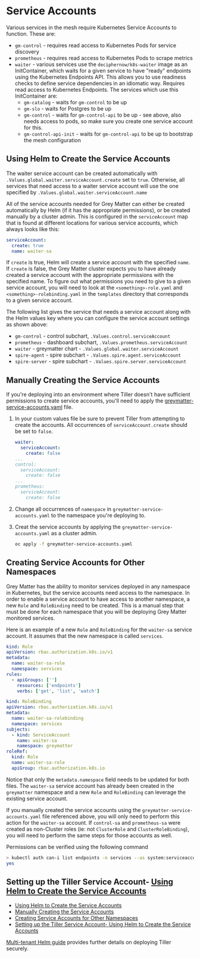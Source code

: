 # Service Accounts

Various services in the mesh require Kubernetes Service Accounts to function. These are:

- `gm-control` - requires read access to Kubernetes Pods for service discovery
- `prometheus` - requires read access to Kubernetes Pods to scrape metrics
- `waiter` - various services use the `deciphernow/k8s-waiter` image as an InitContainer, which waits for a given service to have "ready" endpoints using the Kubernetes Endpoints API. This allows you to use readiness checks to define service dependencies in an idiomatic way. Requires read access to Kubernetes Endpoints. The services which use this InitContainer are:
  - `gm-catalog` - waits for `gm-control` to be up
  - `gm-slo` - waits for Postgres to be up
  - `gm-control` - waits for `gm-control-api` to be up - see above, also needs access to pods, so make sure you create one service account for this.
  - `gm-control-api-init` - waits for `gm-control-api` to be up to bootstrap the mesh configuration

## Using Helm to Create the Service Accounts

The waiter service account can be created automatically with `.Values.global.waiter.serviceAccount.create` set to `true`. Otherwise, all services that need access to a waiter service account will use the one specified by `.Values.global.waiter.serviceAccount.name`

All of the service accounts needed for Grey Matter can either be created automatically by Helm (if it has the appropriate permissions), or be created manually by a cluster admin. This is configured in the `serviceAccount` map that is found at different locations for various service accounts, which always looks like this:

```yaml
serviceAccount:
  create: true
  name: waiter-sa
```

If `create` is true, Helm will create a service account with the specified `name`. If `create` is false, the Grey Matter cluster expects you to have already created a service account with the appropriate permissions with the specified name. To figure out what permissions you need to give to a given service account, you will need to look at the `<something>-role.yaml` and `<something>-rolebinding.yaml` in the `templates` directory that corresponds to a given service account.

The following list gives the service that needs a service account along with the Helm values key where you can configure the service account settings as shown above:

- `gm-control` - control subchart, `.Values.control.serviceAccount`
- `prometheus` - dashboard subchart, `.Values.prometheus.serviceAccount`
- `waiter` - greymatter chart - `.Values.global.waiter.serviceAccount`
- `spire-agent` - spire subchart - `.Values.spire.agent.serviceAccount`
- `spire-server` - spire subchart - `.Values.spire.server.serviceAccount`

## Manually Creating the Service Accounts

If you're deploying into an environment where Tiller doesn't have sufficient permissions to create service accounts, you'll need to apply the [greymatter-service-accounts.yaml](../greymatter-service-accounts.yaml) file.

1. In your custom values file be sure to prevent Tiller from attempting to create the accounts. All occurrences of `serviceAccount.create` should be set to `false`.

    ```yaml
    waiter:
      serviceAccount:
        create: false
    ...
    control:
      serviceAccount:
        create: false
    ...
    prometheus:
      serviceAccount:
        create: false
    ```

2. Change all occurrences of `namespace` in `greymatter-service-accounts.yaml` to the namespace you're deploying to.
3. Creat the service accounts by applying the `greymatter-service-accounts.yaml` as a cluster admin.

    ```sh
    oc apply -f greymatter-service-accounts.yaml
    ```

## Creating Service Accounts for Other Namespaces

Grey Matter has the ability to monitor services deployed in any namespace in Kubernetes, but the service accounts need access to the namespace.  In order to enable a service account to have access to another namespace, a new `Role` and `RoleBinding` need to be created.  This is a manual step that must be done for each namespace that you will be deploying Grey Matter monitored services.

Here is an example of a new `Role` and `RoleBinding` for the `waiter-sa` service account.  It assumes that the new namespace is called `services`.

```yaml
kind: Role
apiVersion: rbac.authorization.k8s.io/v1
metadata:
  name: waiter-sa-role
  namespace: services
rules:
  - apiGroups: ['']
    resources: ['endpoints']
    verbs: ['get', 'list', 'watch']
```

```yaml
kind: RoleBinding
apiVersion: rbac.authorization.k8s.io/v1
metadata:
  name: waiter-sa-rolebinding
  namespace: services
subjects:
  - kind: ServiceAccount
    name: waiter-sa
    namespace: greymatter
roleRef:
  kind: Role
  name: waiter-sa-role
  apiGroup: rbac.authorization.k8s.io
```

Notice that only the `metadata.namespace` field needs to be updated for both files.  The `waiter-sa` service account has already been created in the `greymatter` namespace and a new `Role` and `RoleBinding` can leverage the existing service account.  

If you manually created the service accounts using the `greymatter-service-accounts.yaml` file referenced above, you will only need to perform this action for the `waiter-sa` account. If `control-sa` and `prometheus-sa` were created as non-Cluster roles (ie: not `ClusterRole` and `ClusterRoleBinding`), you will need to perform the same steps for those accounts as well.

Permissions can be verified using the following command

```sh
> kubectl auth can-i list endpoints -n services --as system:serviceaccount:greymatter:waiter-sa
yes
```

## Setting up the Tiller Service Account- [Using Helm to Create the Service Accounts](#using-helm-to-create-the-service-accounts)
- [Using Helm to Create the Service Accounts](#using-helm-to-create-the-service-accounts)
- [Manually Creating the Service Accounts](#manually-creating-the-service-accounts)
- [Creating Service Accounts for Other Namespaces](#creating-service-accounts-for-other-namespaces)
- [Setting up the Tiller Service Account- Using Helm to Create the Service Accounts](#setting-up-the-tiller-service-account--using-helm-to-create-the-service-accounts)

[Multi-tenant Helm guide](./Multi-tenant%20Helm.md) provides further details on deploying Tiller securely.
